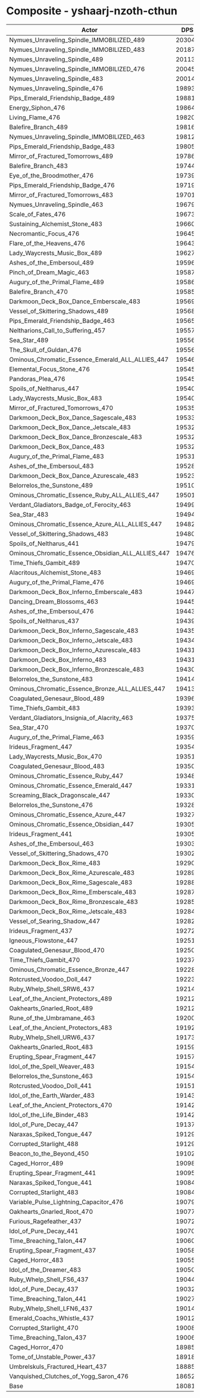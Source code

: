 # Composite - yshaarj-nzoth-cthun
| Actor | DPS | Increase |
|---|:---:|:---:|
|Nymues_Unraveling_Spindle_IMMOBILIZED_489|203046|12.30%|
|Nymues_Unraveling_Spindle_IMMOBILIZED_483|201875|11.65%|
|Nymues_Unraveling_Spindle_489|201134|11.24%|
|Nymues_Unraveling_Spindle_IMMOBILIZED_476|200451|10.86%|
|Nymues_Unraveling_Spindle_483|200142|10.69%|
|Nymues_Unraveling_Spindle_476|198938|10.02%|
|Pips_Emerald_Friendship_Badge_489|198817|9.96%|
|Energy_Siphon_476|198649|9.86%|
|Living_Flame_476|198205|9.62%|
|Balefire_Branch_489|198162|9.59%|
|Nymues_Unraveling_Spindle_IMMOBILIZED_463|198124|9.57%|
|Pips_Emerald_Friendship_Badge_483|198056|9.54%|
|Mirror_of_Fractured_Tomorrows_489|197860|9.43%|
|Balefire_Branch_483|197443|9.20%|
|Eye_of_the_Broodmother_476|197397|9.17%|
|Pips_Emerald_Friendship_Badge_476|197190|9.06%|
|Mirror_of_Fractured_Tomorrows_483|197017|8.96%|
|Nymues_Unraveling_Spindle_463|196795|8.84%|
|Scale_of_Fates_476|196734|8.81%|
|Sustaining_Alchemist_Stone_483|196609|8.74%|
|Necromantic_Focus_476|196455|8.65%|
|Flare_of_the_Heavens_476|196436|8.64%|
|Lady_Waycrests_Music_Box_489|196279|8.55%|
|Ashes_of_the_Embersoul_489|195962|8.38%|
|Pinch_of_Dream_Magic_463|195879|8.33%|
|Augury_of_the_Primal_Flame_489|195861|8.32%|
|Balefire_Branch_470|195850|8.32%|
|Darkmoon_Deck_Box_Dance_Emberscale_483|195699|8.23%|
|Vessel_of_Skittering_Shadows_489|195686|8.23%|
|Pips_Emerald_Friendship_Badge_463|195656|8.21%|
|Neltharions_Call_to_Suffering_457|195577|8.17%|
|Sea_Star_489|195569|8.16%|
|The_Skull_of_Guldan_476|195562|8.16%|
|Ominous_Chromatic_Essence_Emerald_ALL_ALLIES_447|195467|8.10%|
|Elemental_Focus_Stone_476|195452|8.10%|
|Pandoras_Plea_476|195451|8.10%|
|Spoils_of_Neltharus_447|195405|8.07%|
|Lady_Waycrests_Music_Box_483|195404|8.07%|
|Mirror_of_Fractured_Tomorrows_470|195350|8.04%|
|Darkmoon_Deck_Box_Dance_Sagescale_483|195335|8.03%|
|Darkmoon_Deck_Box_Dance_Jetscale_483|195328|8.03%|
|Darkmoon_Deck_Box_Dance_Bronzescale_483|195325|8.03%|
|Darkmoon_Deck_Box_Dance_483|195323|8.02%|
|Augury_of_the_Primal_Flame_483|195319|8.02%|
|Ashes_of_the_Embersoul_483|195284|8.00%|
|Darkmoon_Deck_Box_Dance_Azurescale_483|195230|7.97%|
|Belorrelos_the_Sunstone_489|195109|7.91%|
|Ominous_Chromatic_Essence_Ruby_ALL_ALLIES_447|195016|7.86%|
|Verdant_Gladiators_Badge_of_Ferocity_463|194998|7.85%|
|Sea_Star_483|194946|7.82%|
|Ominous_Chromatic_Essence_Azure_ALL_ALLIES_447|194823|7.75%|
|Vessel_of_Skittering_Shadows_483|194801|7.74%|
|Spoils_of_Neltharus_441|194796|7.73%|
|Ominous_Chromatic_Essence_Obsidian_ALL_ALLIES_447|194763|7.72%|
|Time_Thiefs_Gambit_489|194701|7.68%|
|Alacritous_Alchemist_Stone_483|194698|7.68%|
|Augury_of_the_Primal_Flame_476|194697|7.68%|
|Darkmoon_Deck_Box_Inferno_Emberscale_483|194472|7.55%|
|Dancing_Dream_Blossoms_463|194451|7.54%|
|Ashes_of_the_Embersoul_476|194438|7.54%|
|Spoils_of_Neltharus_437|194393|7.51%|
|Darkmoon_Deck_Box_Inferno_Sagescale_483|194353|7.49%|
|Darkmoon_Deck_Box_Inferno_Jetscale_483|194345|7.48%|
|Darkmoon_Deck_Box_Inferno_Azurescale_483|194316|7.47%|
|Darkmoon_Deck_Box_Inferno_483|194315|7.47%|
|Darkmoon_Deck_Box_Inferno_Bronzescale_483|194300|7.46%|
|Belorrelos_the_Sunstone_483|194148|7.38%|
|Ominous_Chromatic_Essence_Bronze_ALL_ALLIES_447|194132|7.37%|
|Coagulated_Genesaur_Blood_489|193967|7.27%|
|Time_Thiefs_Gambit_483|193939|7.26%|
|Verdant_Gladiators_Insignia_of_Alacrity_463|193759|7.16%|
|Sea_Star_470|193702|7.13%|
|Augury_of_the_Primal_Flame_463|193593|7.07%|
|Irideus_Fragment_447|193548|7.04%|
|Lady_Waycrests_Music_Box_470|193517|7.03%|
|Coagulated_Genesaur_Blood_483|193509|7.02%|
|Ominous_Chromatic_Essence_Ruby_447|193488|7.01%|
|Ominous_Chromatic_Essence_Emerald_447|193315|6.91%|
|Screaming_Black_Dragonscale_447|193303|6.91%|
|Belorrelos_the_Sunstone_476|193280|6.90%|
|Ominous_Chromatic_Essence_Azure_447|193273|6.89%|
|Ominous_Chromatic_Essence_Obsidian_447|193057|6.77%|
|Irideus_Fragment_441|193054|6.77%|
|Ashes_of_the_Embersoul_463|193036|6.76%|
|Vessel_of_Skittering_Shadows_470|193028|6.76%|
|Darkmoon_Deck_Box_Rime_483|192903|6.69%|
|Darkmoon_Deck_Box_Rime_Azurescale_483|192891|6.68%|
|Darkmoon_Deck_Box_Rime_Sagescale_483|192883|6.68%|
|Darkmoon_Deck_Box_Rime_Emberscale_483|192872|6.67%|
|Darkmoon_Deck_Box_Rime_Bronzescale_483|192851|6.66%|
|Darkmoon_Deck_Box_Rime_Jetscale_483|192840|6.65%|
|Vessel_of_Searing_Shadow_447|192824|6.64%|
|Irideus_Fragment_437|192728|6.59%|
|Igneous_Flowstone_447|192517|6.47%|
|Coagulated_Genesaur_Blood_470|192509|6.47%|
|Time_Thiefs_Gambit_470|192376|6.40%|
|Ominous_Chromatic_Essence_Bronze_447|192285|6.34%|
|Rotcrusted_Voodoo_Doll_447|192232|6.32%|
|Ruby_Whelp_Shell_SRW6_437|192143|6.27%|
|Leaf_of_the_Ancient_Protectors_489|192127|6.26%|
|Oakhearts_Gnarled_Root_489|192123|6.25%|
|Rune_of_the_Umbramane_463|192003|6.19%|
|Leaf_of_the_Ancient_Protectors_483|191923|6.14%|
|Ruby_Whelp_Shell_URW6_437|191738|6.04%|
|Oakhearts_Gnarled_Root_483|191597|5.96%|
|Erupting_Spear_Fragment_447|191578|5.95%|
|Idol_of_the_Spell_Weaver_483|191548|5.94%|
|Belorrelos_the_Sunstone_463|191544|5.93%|
|Rotcrusted_Voodoo_Doll_441|191518|5.92%|
|Idol_of_the_Earth_Warder_483|191432|5.87%|
|Leaf_of_the_Ancient_Protectors_470|191421|5.87%|
|Idol_of_the_Life_Binder_483|191421|5.87%|
|Idol_of_Pure_Decay_447|191378|5.84%|
|Naraxas_Spiked_Tongue_447|191299|5.80%|
|Corrupted_Starlight_488|191292|5.80%|
|Beacon_to_the_Beyond_450|191020|5.64%|
|Caged_Horror_489|190982|5.62%|
|Erupting_Spear_Fragment_441|190952|5.61%|
|Naraxas_Spiked_Tongue_441|190849|5.55%|
|Corrupted_Starlight_483|190843|5.55%|
|Variable_Pulse_Lightning_Capacitor_476|190793|5.52%|
|Oakhearts_Gnarled_Root_470|190771|5.51%|
|Furious_Ragefeather_437|190725|5.48%|
|Idol_of_Pure_Decay_441|190709|5.47%|
|Time_Breaching_Talon_447|190602|5.41%|
|Erupting_Spear_Fragment_437|190585|5.40%|
|Caged_Horror_483|190558|5.39%|
|Idol_of_the_Dreamer_483|190500|5.36%|
|Ruby_Whelp_Shell_FS6_437|190440|5.32%|
|Idol_of_Pure_Decay_437|190326|5.26%|
|Time_Breaching_Talon_441|190274|5.23%|
|Ruby_Whelp_Shell_LFN6_437|190149|5.16%|
|Emerald_Coachs_Whistle_437|190125|5.15%|
|Corrupted_Starlight_470|190089|5.13%|
|Time_Breaching_Talon_437|190064|5.12%|
|Caged_Horror_470|189853|5.00%|
|Tome_of_Unstable_Power_437|189189|4.63%|
|Umbrelskuls_Fractured_Heart_437|188854|4.45%|
|Vanquished_Clutches_of_Yogg_Saron_476|186528|3.16%|
|Base|180813|0.00%|
